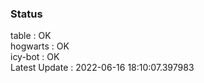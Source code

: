 ### Status


table : OK  
hogwarts : OK  
icy-bot : OK  
Latest Update : 2022-06-16 18:10:07.397983
